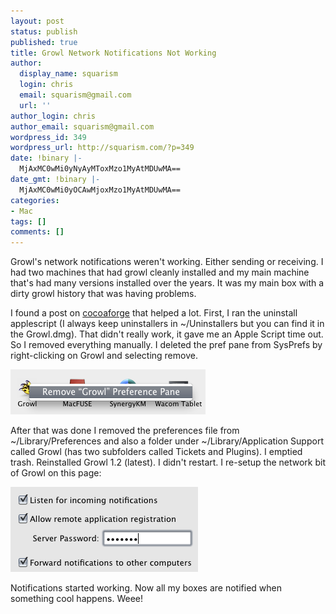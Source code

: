 ```yaml
---
layout: post
status: publish
published: true
title: Growl Network Notifications Not Working
author:
  display_name: squarism
  login: chris
  email: squarism@gmail.com
  url: ''
author_login: chris
author_email: squarism@gmail.com
wordpress_id: 349
wordpress_url: http://squarism.com/?p=349
date: !binary |-
  MjAxMC0wMi0yNyAyMToxMzo1MyAtMDUwMA==
date_gmt: !binary |-
  MjAxMC0wMi0yOCAwMjoxMzo1MyAtMDUwMA==
categories:
- Mac
tags: []
comments: []
---
```

Growl's network notifications weren't working.  Either sending or receiving.  I had two machines that had growl cleanly installed and my main machine that's had many versions installed over the years.  It was my main box with a dirty growl history that was having problems.

I found a post on [cocoaforge](http://forums.cocoaforge.com/viewtopic.php?f=6&t=15109) that helped a lot.  First, I ran the uninstall applescript (I always keep uninstallers in ~/Uninstallers but you can find it in the Growl.dmg).  That didn't really work, it gave me an Apple Script time out.  So I removed everything manually.  I deleted the pref pane from SysPrefs by right-clicking on Growl and selecting remove.

![growl_remove](/uploads/2010/02/growl_remove.png "growl_remove")

After that was done I removed the preferences file from ~/Library/Preferences and also a folder under ~/Library/Application Support called Growl (has two subfolders called Tickets and Plugins).  I emptied trash.  Reinstalled Growl 1.2 (latest).  I didn't restart.  I re-setup the network bit of Growl on this page:

![growl_network](/uploads/2010/02/growl_network.png "growl_network")

Notifications started working.  Now all my boxes are notified when something cool happens.  Weee!